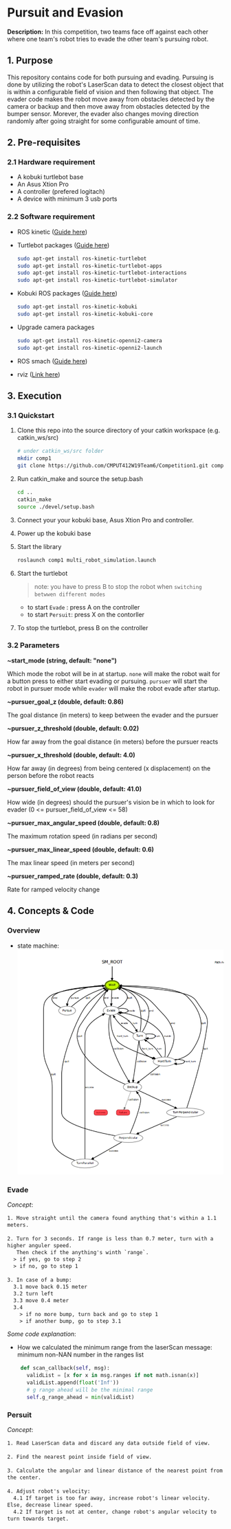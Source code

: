 # Pursuit and Evasion
**Description:** In this competition, two teams face off against each other where one team's robot tries to evade the other team's pursuing robot.

## 1. Purpose
This repository contains code for both pursuing and evading. Pursuing is done by utilizing the robot's LaserScan data to detect the closest object that is within a configurable field of vision and then following that object. The evader code makes the robot move away from obstacles detected by the camera or backup and then move away from obstacles detected by the bumper sensor. Morever, the evader also changes moving direction randomly after going straight for some configurable amount of time.

## 2. Pre-requisites

### 2.1 Hardware requirement
- A kobuki turtlebot base
- An Asus Xtion Pro
- A controller (prefered logitach)
- A device with minimum 3 usb ports

### 2.2 Software requirement
- ROS kinetic ([Guide here](http://wiki.ros.org/kinetic/Installation/Ubuntu))

- Turtlebot  packages ([Guide here](http://wiki.ros.org/action/show/Robots/TurtleBot?action=show&redirect=TurtleBot))
  ```bash
  sudo apt-get install ros-kinetic-turtlebot
  sudo apt-get install ros-kinetic-turtlebot-apps
  sudo apt-get install ros-kinetic-turtlebot-interactions
  sudo apt-get install ros-kinetic-turtlebot-simulator
  ```
  
- Kobuki ROS packages ([Guide here](https://wiki.ros.org/kobuki/Tutorials/Installation))
  ```bash
  sudo apt-get install ros-kinetic-kobuki
  sudo apt-get install ros-kinetic-kobuki-core
  ```
  
- Upgrade camera packages
  ```bash
  sudo apt-get install ros-kinetic-openni2-camera
  sudo apt-get install ros-kinetic-openni2-launch
  ```
  
- ROS smach ([Guide here](http://wiki.ros.org/smach))

- rviz ([Link here](http://wiki.ros.org/rviz))

## 3. Execution

### 3.1 Quickstart

1. Clone this repo into the source directory of your catkin workspace (e.g. catkin_ws/src)
    ```bash
    # under catkin_ws/src folder
    mkdir comp1
    git clone https://github.com/CMPUT412W19Team6/Competition1.git comp1
    ```
  
2. Run catkin_make and source the setup.bash
    ```bash
    cd ..
    catkin_make
    source ./devel/setup.bash
    ```
    
3. Connect your your kobuki base, Asus Xtion Pro and controller.

4. Power up the kobuki base

5. Start the library
    ```bash
    roslaunch comp1 multi_robot_simulation.launch
    ```

6. Start the turtlebot
    > note:  you have to press B to stop the robot when `switching betwwen different modes`
    - to start `Evade`  : press A on the controller
    - to start `Persuit`: press X on the contorller
    
7. To stop the turtlebot, press B on the controller

### 3.2 Parameters

**~start_mode (string, default: "none")**

Which mode the robot will be in at startup. ```none``` will make the robot wait for a button press to either start evading or pursuing. ```pursuer``` will start the robot in pursuer mode while ```evader``` will make the robot evade after startup.

**~pursuer_goal_z (double, default: 0.86)**

The goal distance (in meters) to keep between the evader and the pursuer

**~pursuer_z_threshold (double, default: 0.02)**

How far away from the goal distance (in meters) before the pursuer reacts

**~pursuer_x_threshold (double, default: 4.0)**

How far away (in degrees) from being centered (x displacement) on the person before the robot reacts

**~pursuer_field_of_view (double, default: 41.0)**

How wide (in degrees) should the pursuer's vision be in which to look for evader (0 <= pursuer_field_of_view <= 58)

**~pursuer_max_angular_speed (double, default: 0.8)**

The maximum rotation speed (in radians per second)

**~pursuer_max_linear_speed (double, default: 0.6)**

The max linear speed (in meters per second)

**~pursuer_ramped_rate (double, default: 0.3)**

Rate for ramped velocity change


    
## 4. Concepts & Code

### Overview
  - state machine:
  ![statemachine](https://github.com/CMPUT412W19Team6/Competition1/blob/master/statemachine.png?s=200)

### Evade

  *Concept*: 
  
    1. Move straight until the camera found anything that's within a 1.1 meters.
    
    2. Turn for 3 seconds. If range is less than 0.7 meter, turn with a higher anguler speed. 
       Then check if the anything's winth `range`.
      > if yes, go to step 2
      > if no, go to step 1
      
    3. In case of a bump:
      3.1 move back 0.15 meter
      3.2 turn left
      3.3 move 0.4 meter
      3.4 
        > if no more bump, turn back and go to step 1
        > if another bump, go to step 3.1
        
   *Some code explanation*:
    
   - How we calculated the minimum range from the laserScan message: minimum non-NAN number in the ranges list
     ```python
      def scan_callback(self, msg):
        validList = [x for x in msg.ranges if not math.isnan(x)]
        validList.append(float('Inf'))
        # g range ahead will be the minimal range
        self.g_range_ahead = min(validList)
     ```
### Persuit

  *Concept*: 
  
    1. Read LaserScan data and discard any data outside field of view.
    
    2. Find the nearest point inside field of view.
    
    3. Calculate the angular and linear distance of the nearest point from the center.
    
    4. Adjust robot's velocity:
      4.1 If target is too far away, increase robot's linear velocity. Else, decrease linear speed.
      4.2 If target is not at center, change robot's angular velocity to turn towards target.
